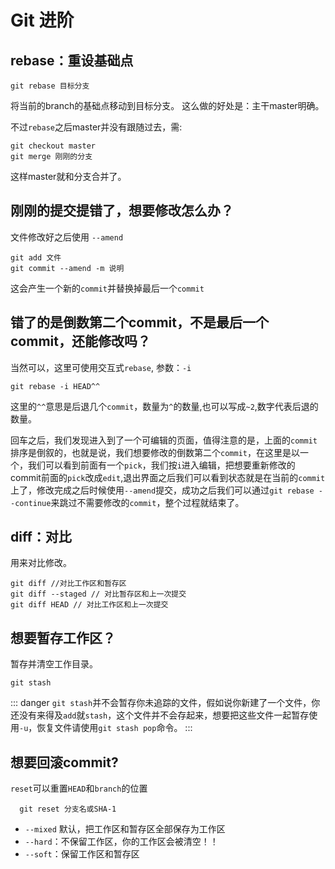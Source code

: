 
# Git 进阶

## rebase：重设基础点

```shell
git rebase 目标分支
```

将当前的branch的基础点移动到目标分支。
这么做的好处是：主干master明确。

不过`rebase`之后master并没有跟随过去，需:

```shell
git checkout master
git merge 刚刚的分支
```

这样master就和分支合并了。

## 刚刚的提交提错了，想要修改怎么办？

文件修改好之后使用 `--amend`

```shell
git add 文件
git commit --amend -m 说明
```

这会产生一个新的`commit`并替换掉最后一个`commit`

## 错了的是倒数第二个commit，不是最后一个commit，还能修改吗？

当然可以，这里可使用交互式`rebase`, 参数：`-i`

```shell
git rebase -i HEAD^^
```

这里的`^^`意思是后退几个`commit`，数量为`^`的数量,也可以写成`~2`,数字代表后退的数量。

回车之后，我们发现进入到了一个可编辑的页面，值得注意的是，上面的`commit`排序是倒叙的，也就是说，我们想要修改的倒数第二个`commit`，在这里是以一个，我们可以看到前面有一个`pick`，我们按`i`进入编辑，把想要重新修改的commit前面的`pick`改成`edit`,退出界面之后我们可以看到状态就是在当前的`commit`上了，修改完成之后时候使用`--amend`提交，成功之后我们可以通过`git rebase --continue`来跳过不需要修改的`commit`，整个过程就结束了。

## diff：对比

用来对比修改。

```shell
git diff //对比工作区和暂存区
git diff --staged // 对比暂存区和上一次提交
git diff HEAD // 对比工作区和上一次提交

```

## 想要暂存工作区？
暂存并清空工作目录。

```shell
git stash
```

::: danger
`git stash`并不会暂存你未追踪的文件，假如说你新建了一个文件，你还没有来得及`add`就`stash`，这个文件并不会存起来，想要把这些文件一起暂存使用`-u`，恢复文件请使用`git stash pop`命令。
:::

## 想要回滚commit?

`reset`可以重置`HEAD`和`branch`的位置

```shell
  git reset 分支名或SHA-1
```

- `--mixed` 默认，把工作区和暂存区全部保存为工作区
- `--hard`：不保留工作区，你的工作区会被清空！！
- `--soft`：保留工作区和暂存区


